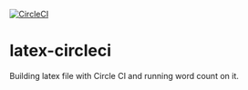 [![CircleCI](https://circleci.com/gh/deeptrain/latex-circleci.svg?style=svg)](https://circleci.com/gh/deeptrain/latex-circleci)
# latex-circleci

Building latex file with Circle CI and running word count on it.
